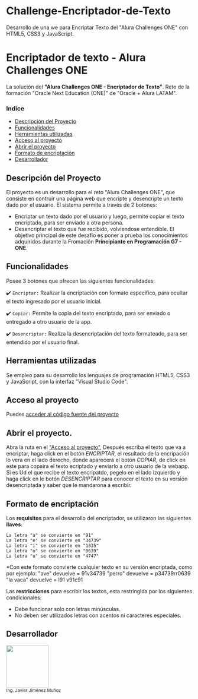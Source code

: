 # Challenge-Encriptador-de-Texto
Desarrollo de una we para Encriptar Texto del "Alura Challenges ONE" con HTML5, CSS3 y JavaScript.

# Encriptador de texto - Alura Challenges ONE
La solución del **"Alura Challenges ONE - Encriptador de Texto"**. Reto de la formación "Oracle Next Education (ONE)" de "Oracle + Alura LATAM". 

### Indice 
- [Descripción del Proyecto](#descripción-del-proyecto)
- [Funcionalidades](#funcionalidades)
- [Herramientas utilizadas](#herramientas-utilizadas)
- [Acceso al proyecto](#acesso-al-proyecto)
- [Abrir el proyecto](#abrir-el-proyecto)
- [Formato de encriptación](#formato-de-encriptacion)
- [Desarrollador](#desarrollador)
  
## Descripción del Proyecto
El proyecto es un desarrollo para el reto "Alura Challenges ONE", que consiste en contruir una página web que encripte y desencripte un texto dado por el usuario.
El sistema permite a través de 2 botones: 
- Encriptar un texto dado por el usuario y luego, permite copiar el texto encriptado, para ser enviado a otra persona.
- Desencriptar el texto que fue recibido, volviendose entendible.
El objetivo principal de este desafio es poner a prueba los conocimientos adquiridos durante la Fromación **Principiante en Programación G7 - ONE**.

## Funcionalidades
Posee 3 botones que ofrecen las siguientes funcionalidades:

:heavy_check_mark: `Encriptar:` Realizar la encriptación con formato especifico, para ocultar el texto ingresado por el usuario inicial.

:heavy_check_mark: `Copiar:` Permite la copia del texto encriptado, para ser enviado o entregado a otro usuario de la app.

:heavy_check_mark: `Desencriptar:` Realiza la desencriptación del texto formateado, para ser entendido por el usuario final.

## Herramientas utilizadas
Se empleo para su desarrollo los lenguajes de programación HTML5, CSS3 y JavaScript, con la interfaz "Visual Studio Code".

## Acceso al proyecto
 Puedes [acceder al código fuente del proyecto](https://github.com/JavierAlonsoJM/Challenge-Encriptador-de-Texto/)

## Abrir el proyecto.
Abra la ruta en el ["Acceso al proyecto"](https://github.com/JavierAlonsoJM/Challenge-Encriptador-de-Texto/), Después escriba el texto que va a encriptar, haga click en el botón *ENCRIPTAR*, el resultado de la encripación lo vera en el lado derecho, donde aparecerá el botón *COPIAR*, de click en este para copaira el texto ecriptado y enviarlo a otro usuario de la webapp.
Si es Ud el que recibe el texto encripatdo, pegelo en el lado izquierdo y haga click en le botón *DESENCRIPTAR* para conocer el texto en su versión desencriptada y saber que le mandarona a escribir.

## Formato de encriptación
Los **requisitos** para el desarrollo del encriptador, se utilizaron las siguientes **llaves**:
`````
La letra "a" se convierte en "91"
La letra "e" se convierte en "34739"
La letra "i" se convierte en "1335"
La letra "o" se convierte en "0639"
La letra "u" se convierte en "4747"
`````
*Con este formato convierte cualquier texto en su versión encriptada, como por ejemplo:
"ave" devuelve = 91v34739
"perro" devuelve = p34739rr0639
"la vaca" devuelve = l91 v91c91

Las **restricciones** para escribir los textos, esta restringida por los siguientes condicionales:
- Debe funcionar solo con letras minúsculas.
- No deben ser utilizados letras con acentos ni caracteres especiales.

## Desarrollador
<img src="https://avatars.githubusercontent.com/u/106554236?v=4" width=115><br><sub>Ing. Javier Jiménez Muñoz</sub>
 
